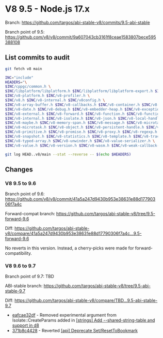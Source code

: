 # V8 9.5 - Node.js 17.x

Branch: <https://github.com/targos/abi-stable-v8/commits/9.5-abi-stable>

Branch point of 9.5: <https://github.com/v8/v8/commit/9a607043cb3161f8ceae1583807bece595388108>

## List commits to audit

```bash
git fetch v8 main

INC="include"
HEADERS="\
$INC/cppgc/common.h \
$INC/libplatform/libplatform.h $INC/libplatform/libplatform-export.h $INC/libplatform/v8-tracing.h \
$INC/v8-platform.h $INC/v8-profiler.h \
$INC/v8.h $INC/v8-internal.h $INC/v8config.h \
$INC/v8-array-buffer.h $INC/v8-callbacks.h $INC/v8-container.h $INC/v8-context.h $INC/v8-data.h \
$INC/v8-date.h $INC/v8-debug.h $INC/v8-embedder-heap.h $INC/v8-exception.h $INC/v8-extension.h \
$INC/v8-external.h $INC/v8-forward.h $INC/v8-function.h $INC/v8-function-callback.h $INC/v8-initialization.h \
$INC/v8-internal.h $INC/v8-isolate.h $INC/v8-json.h $INC/v8-local-handle.h $INC/v8-locker.h \
$INC/v8-maybe.h $INC/v8-memory-span.h $INC/v8-message.h $INC/v8-microtask-queue.h \
$INC/v8-microtask.h $INC/v8-object.h $INC/v8-persistent-handle.h $INC/v8-primitive-object.h \
$INC/v8-primitive.h $INC/v8-promise.h $INC/v8-proxy.h $INC/v8-regexp.h $INC/v8-script.h \
$INC/v8-snapshot.h $INC/v8-statistics.h $INC/v8-template.h $INC/v8-traced-handle.h \
$INC/v8-typed-array.h $INC/v8-unwinder.h $INC/v8-value-serializer.h \
$INC/v8-value.h $INC/v8-version.h $INC/v8-wasm.h $INC/v8-weak-callback-info.h"

git log HEAD..v8/main --stat --reverse -- $(echo $HEADERS)
```

## Changes

### V8 9.5 to 9.6

Branch point of 9.6: <https://github.com/v8/v8/commit/41a5a247d9430b953e38631e88d17790306f7a4c>

Forward-compat branch: <https://github.com/targos/abi-stable-v8/tree/9.5-forward-9.6>

Diff: <https://github.com/targos/abi-stable-v8/compare/41a5a247d9430b953e38631e88d17790306f7a4c...9.5-forward-9.6>

No reverts in this version. Instead, a cherry-picks were made for forward-compatibility.

### V8 9.6 to 9.7

Branch point of 9.7: TBD

ABI-stable branch: <https://github.com/targos/abi-stable-v8/tree/9.5-abi-stable-9.7>

Diff: <https://github.com/targos/abi-stable-v8/compare/TBD...9.5-abi-stable-9.7>

- [eafcae32df](https://github.com/targos/abi-stable-v8/commit/eafcae32df32886c7443ece610b6b0880173b11c) - Removed experimental argument from Isolate::CreateParams added in [[strings] Add --shared-string-table and support in d8](https://github.com/v8/v8/commit/98d7bbb43528752b80e030b78ad84fcac7f30bfe)
- [371b8c4428](https://github.com/targos/abi-stable-v8/commit/371b8c4428c3ddec854a5c525eeab2c7c4191fca) - Reverted [[api] Deprecate Set/ResetToBookmark](https://github.com/v8/v8/commit/f19ee5e09391824a2143c3e4c28b766758665b12)
